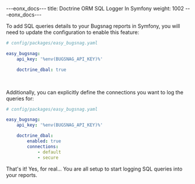 ---eonx_docs---
title: Doctrine ORM SQL Logger In Symfony
weight: 1002
---eonx_docs---

To add SQL queries details to your Bugsnag reports in Symfony, you will need to update the configuration to enable this
feature:

```yaml
# config/packages/easy_bugsnag.yaml

easy_bugsnag:
    api_key: '%env(BUGSNAG_API_KEY)%'

    doctrine_dbal: true
```

<br>

Additionally, you can explicitly define the connections you want to log the queries for:

```yaml
# config/packages/easy_bugsnag.yaml

easy_bugsnag:
    api_key: '%env(BUGSNAG_API_KEY)%'

    doctrine_dbal:
        enabled: true
        connections:
            - default
            - secure
```

That's it! Yes, for real... You are all setup to start logging SQL queries into your reports.
